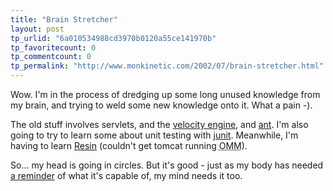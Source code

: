 ```yaml
---
title: "Brain Stretcher"
layout: post
tp_urlid: "6a010534988cd3970b0120a55ce141970b"
tp_favoritecount: 0
tp_commentcount: 0
tp_permalink: "http://www.monkinetic.com/2002/07/brain-stretcher.html"
---
```

Wow. I&#39;m in the process of dredging up some long unused knowledge from my brain, and trying to weld some new knowledge onto it. What a pain -).

The old stuff involves servlets, and the <a href="http://jakarta.apache.org/velocity">velocity engine</a>, and <a href="http://jakarta.apache.org/ant">ant</a>. I&#39;m also going to try to learn some about unit testing with <a href="http://www.junit.org/index.htm">junit</a>. Meanwhile, I&#39;m having to learn <a href="http://www.caucho.com/resin/">Resin</a> (couldn&#39;t get tomcat running <acronym title="On My Machine">OMM</acronym>).

So... my head is going in circles. But it&#39;s good - just as my body has needed <a href="http://www.redmonk.net/2002/07/15#item1350">a reminder</a> of what it&#39;s capable of, my mind needs it too.
